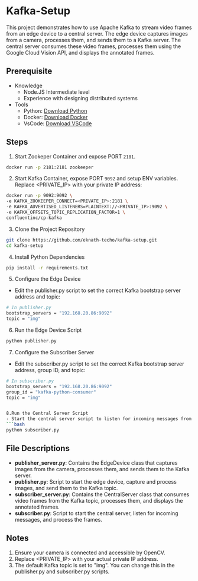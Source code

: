 # Kafka-Setup
This project demonstrates how to use Apache Kafka to stream video frames from an edge device to a central server. The edge device captures images from a camera, processes them, and sends them to a Kafka server. The central server consumes these video frames, processes them using the Google Cloud Vision API, and displays the annotated frames.
## Prerequisite
- Knowledge
  - Node.JS Intermediate level
  - Experience with designing distributed systems
- Tools
  - Python: [Download Python](https://www.python.org/downloads/)
  - Docker: [Download Docker](https://www.docker.com)
  - VsCode: [Download VSCode](https://code.visualstudio.com)

## Steps
1. Start Zookeper Container and expose PORT `2181`.
```bash
docker run -p 2181:2181 zookeeper
```
2. Start Kafka Container, expose PORT `9092` and setup ENV variables. Replace <PRIVATE_IP> with your private IP address:
```bash
docker run -p 9092:9092 \
-e KAFKA_ZOOKEEPER_CONNECT=<PRIVATE_IP>:2181 \
-e KAFKA_ADVERTISED_LISTENERS=PLAINTEXT://<PRIVATE_IP>:9092 \
-e KAFKA_OFFSETS_TOPIC_REPLICATION_FACTOR=1 \
confluentinc/cp-kafka
```
3. Clone the Project Repository
```bash
git clone https://github.com/eknath-techo/kafka-setup.git
cd kafka-setup
```

4. Install Python Dependencies
```bash 
pip install -r requirements.txt
```

5. Configure the Edge Device
- Edit the publisher.py script to set the correct Kafka bootstrap server address and topic:

```bash
# In publisher.py
bootstrap_servers = "192.168.20.86:9092"
topic = "img"
```

6. Run the Edge Device Script
```bash
python publisher.py
```

7. Configure the Subscriber Server
- Edit the subscriber.py script to set the correct Kafka bootstrap server address, group ID, and topic:
```bash
# In subscriber.py
bootstrap_servers = "192.168.20.86:9092"
group_id = "kafka-python-consumer"
topic = "img"


8.Run the Central Server Script
- Start the central server script to listen for incoming messages from the Kafka topic and process the frames:
```bash
python subscriber.py
```

## File Descriptions
- <b>publisher_server.py</b>: Contains the EdgeDevice class that captures images from the camera, processes them, and sends them to the Kafka server.
- <b>publisher.py</b>: Script to start the edge device, capture and process images, and send them to the Kafka topic.
- <b>subscriber_server.py</b>: Contains the CentralServer class that consumes video frames from the Kafka topic, processes them, and displays the annotated frames.
- <b>subscriber.py</b>: Script to start the central server, listen for incoming messages, and process the frames.
## Notes
1. Ensure your camera is connected and accessible by OpenCV.
2. Replace <PRIVATE_IP> with your actual private IP address.
3. The default Kafka topic is set to "img". You can change this in the publisher.py and subscriber.py scripts.